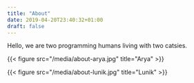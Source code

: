 ```yaml
---
title: "About"
date: 2019-04-20T23:40:32+01:00
draft: false
---
```


Hello, we are two programming humans living with two catsies.

{{< figure src="/media/about-arya.jpg" title="Arya" >}}


{{< figure src="/media/about-lunik.jpg" title="Lunik" >}}
